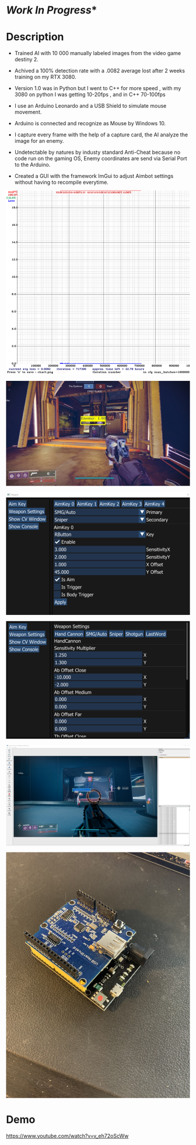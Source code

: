 # ***Work In Progress****

# Description

- Trained AI with 10 000 manually labeled images from the video game destiny 2.

- Achived a 100% detection rate with a .0082 average lost after 2 weeks training on my RTX 3080.

- Version 1.0 was in Python but I went to C++ for more speed , with my 3080 on python I was getting 10-20fps , and in C++ 70-100fps

- I use an Arduino Leonardo and a USB Shield to simulate mouse movement.

- Arduino is connected and recognize as Mouse by Windows 10.

- I capture every frame with the help of a capture card, the AI analyze the image for an enemy.

- Undetectable by natures by industy standard Anti-Cheat because no code run on the gaming OS, Enemy coordinates are send via Serial Port to the Arduino.

- Created a GUI with the framework ImGui to adjust Aimbot settings without having to recompile everytime.





<p align="center">
<img src="./images/chart.png"
     alt="chart"
     style="margin-right: 10px;" />
</p>

<p align="center">
<img src="./images/demo.jpg"
     alt="demo"
     style="margin-right: 10px;" />
</p>

<p align="center">
<img src="./images/gui.png"
     alt="gui"
     style="margin-right: 10px;" />
</p>

<p align="center">
<img src="./images/gui2.png"
     alt="gui"
     style="margin-right: 10px;" />
</p>

<p align="center">
<img src="./images/labeling.jpg"
     alt="chart"
     style="margin-right: 10px;" />
</p>

<p align="center">
<img src="./images/usbshield.jpg"
     alt="usbshield"
     style="margin-right: 10px;" />
</p>


# Demo 

https://www.youtube.com/watch?v=v_eh72oScWw

